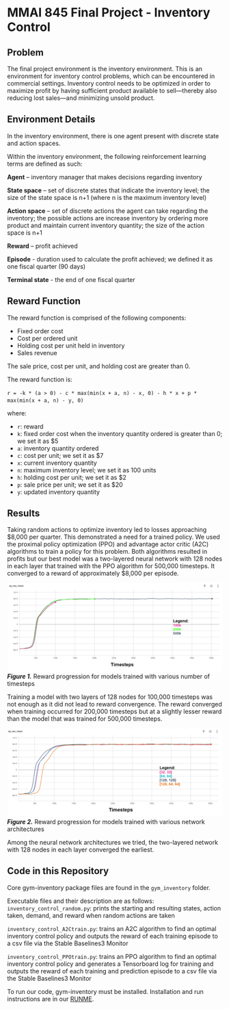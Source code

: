 # MMAI 845 Final Project - Inventory Control

## Problem
The final project environment is the inventory environment. This is an environment for inventory control problems, which can be encountered in commercial settings.
Inventory control needs to be optimized in order to maximize profit by having sufficient product available to sell—thereby also reducing lost sales—and minimizing unsold product.

## Environment Details
In the inventory environment, there is one agent present with discrete state and action spaces.

Within the inventory environment, the following reinforcement learning terms are defined as such:

**Agent** – inventory manager that makes decisions regarding inventory

**State space** – set of discrete states that indicate the inventory level; the size of the state space is n+1 (where n is the maximum inventory level)

**Action space** – set of discrete actions the agent can take regarding the inventory; the possible actions are increase inventory by ordering more product and maintain current inventory quantity; the size of the action space is n+1

**Reward** – profit achieved

**Episode** - duration used to calculate the profit achieved; we defined it as one fiscal quarter (90 days)

**Terminal state** - the end of one fiscal quarter

## Reward Function
The reward function is comprised of the following components:
- Fixed order cost
- Cost per ordered unit
- Holding cost per unit held in inventory
- Sales revenue

The sale price, cost per unit, and holding cost are greater than 0.

The reward function is:

`r = -k * (a > 0) - c * max(min(x + a, n) - x, 0) - h * x + p * max(min(x + a, n) - y, 0)`

where:
- `r`: reward
- `k`: fixed order cost when the inventory quantity ordered is greater than 0; we set it as $5
- `a`: inventory quantity ordered
- `c`: cost per unit; we set it as $7
- `x`: current inventory quantity
- `n`: maximum inventory level; we set it as 100 units
- `h`: holding cost per unit; we set it as $2
- `p`: sale price per unit; we set it as $20
- `y`: updated inventory quantity

## Results
Taking random actions to optimize inventory led to losses approaching $8,000 per quarter. This demonstrated a need for a trained policy. We used the proximal policy optimization (PPO) and advantage actor critic (A2C) algorithms to train a policy for this problem. Both algorithms resulted in profits but our best model was a two-layered neural network with 128 nodes in each layer that trained with the PPO algorithm for 500,000 timesteps. It converged to a reward of approximately $8,000 per episode.

![Reward vs Timesteps when training timesteps vary](/Figures/timestep_presentation.png)
***Figure 1.*** Reward progression for models trained with various number of timesteps

Training a model with two layers of 128 nodes for 100,000 timesteps was not enough as it did not lead to reward convergence. The reward converged when training occurred for 200,000 timesteps but at a slightly lesser reward than the model that was trained for 500,000 timesteps.

![Reward vs Timesteps when network architecture varies](/Figures/nn_presentation.png)
***Figure 2.*** Reward progression for models trained with various network architectures

Among the neural network architectures we tried, the two-layered network with 128 nodes in each layer converged the earliest.

## Code in this Repository
Core gym-inventory package files are found in the `gym_inventory` folder.

Executable files and their description are as follows:\
`inventory_control_random.py`: prints the starting and resulting states, action taken, demand, and reward when random actions are taken

`inventory_control_A2Ctrain.py`: trains an A2C algorithm to find an optimal inventory control policy and outputs the reward of each training episode to a csv file via the Stable Baselines3 Monitor

`inventory_control_PPOtrain.py`: trains an PPO algorithm to find an optimal inventory control policy and generates a Tensorboard log for training and outputs the reward of each training and prediction episode to a csv file via the Stable Baselines3 Monitor

To run our code, gym-inventory must be installed.
Installation and run instructions are in our [RUNME](RUNME.md).
